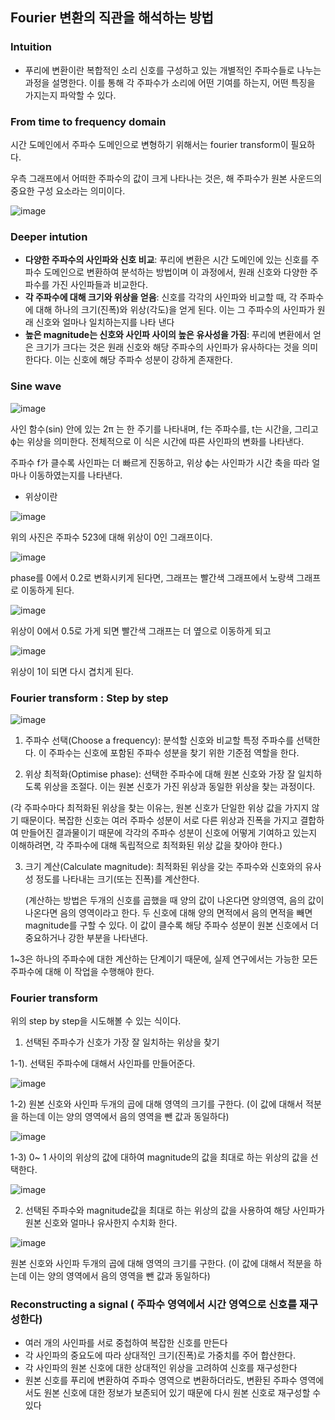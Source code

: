 ## Fourier 변환의 직관을 해석하는 방법

### Intuition

- 푸리에 변환이란 복합적인 소리 신호를 구성하고 있는 개별적인 주파수들로 나누는 과정을 설명한다. 이를 통해 각 주파수가 소리에 어떤 기여를 하는지, 어떤 특징을 가지는지 파악할 수 있다.

### From time to frequency domain

시간 도메인에서 주파수 도메인으로 변형하기 위해서는 fourier transform이 필요하다. 

우측 그래프에서 어떠한 주파수의 값이 크게 나타나는 것은, 해 주파수가 원본 사운드의 중요한 구성 요소라는 의미이다. 

![image](https://github.com/meowmoeww/Audio/assets/89447043/03d645cd-df8a-476d-83d5-9c05f0161fcd)

### Deeper intution

- **다양한 주파수의 사인파와 신호 비교**: 푸리에 변환은 시간 도메인에 있는 신호를 주파수 도메인으로 변환하여 분석하는 방법이며 이 과정에서, 원래 신호와 다양한 주파수를 가진 사인파들과 비교한다.
- **각 주파수에 대해 크기와 위상을 얻음**: 신호를 각각의 사인파와 비교할 때, 각 주파수에 대해 하나의 크기(진폭)와 위상(각도)을 얻게 된다. 이는 그 주파수의 사인파가 원래 신호와 얼마나 일치하는지를 나타 낸다
- **높은 magnitude는 신호와 사인파 사이의 높은 유사성을 가짐**: 푸리에 변환에서 얻은 크기가 크다는 것은 원래 신호와 해당 주파수의 사인파가 유사하다는 것을 의미한다다. 이는 신호에 해당 주파수 성분이 강하게 존재한다.

### Sine wave

![image](https://github.com/meowmoeww/Audio/assets/89447043/9514e63d-75b4-4d49-b492-f68ca5b856e5)

사인 함수(sin) 안에 있는 2π 는 한 주기를 나타내며, f는 주파수를, t는 시간을, 그리고 ϕ는 위상을 의미한다. 전체적으로 이 식은 시간에 따른 사인파의 변화를 나타낸다.

주파수 f가 클수록 사인파는 더 빠르게 진동하고, 위상 ϕ는 사인파가 시간 축을 따라 얼마나 이동하였는지를 나타낸다.

- 위상이란 

![image](https://github.com/meowmoeww/Audio/assets/89447043/3f8c3e96-ceee-49bd-8424-6c7474b2cd7a)

위의 사진은 주파수 523에 대해 위상이 0인 그래프이다. 

![image](https://github.com/meowmoeww/Audio/assets/89447043/c1179c64-62fe-4b94-bb75-497a26f60964)

phase를 0에서 0.2로 변화시키게 된다면, 그래프는 빨간색 그래프에서 노랑색 그래프로 이동하게 된다. 

![image](https://github.com/meowmoeww/Audio/assets/89447043/86a8af32-c8ab-442b-b664-3022ef98ffd8)

위상이 0에서 0.5로 가게 되면 빨간색 그래프는 더 옆으로 이동하게 되고 

![image](https://github.com/meowmoeww/Audio/assets/89447043/5bfba3b9-f434-4b30-9450-6301c1df9a6e)

위상이 1이 되면 다시 겹치게 된다. 

### Fourier transform : Step by step

![image](https://github.com/meowmoeww/Audio/assets/89447043/7a0d036e-19ca-43ac-9e37-4d4f5326cd9d)


1. 주파수 선택(Choose a frequency): 분석할 신호와 비교할 특정 주파수를 선택한다. 이 주파수는 신호에 포함된 주파수 성분을 찾기 위한 기준점 역할을 한다.
   
2. 위상 최적화(Optimise phase): 선택한 주파수에 대해 원본 신호와 가장 잘 일치하도록 위상을 조절다. 이는 원본 신호가 가진 위상과 동일한 위상을 찾는 과정이다.

(각 주파수마다 최적화된 위상을 찾는 이유는, 원본 신호가 단일한 위상 값을 가지지 않기 때문이다. 복잡한 신호는 여러 주파수 성분이 서로 다른 위상과 진폭을 가지고 결합하여 만들어진 결과물이기 때문에 각각의 주파수 성분이 신호에 어떻게 기여하고 있는지 이해하려면,  각 주파수에 대해 독립적으로 최적화된 위상 값을 찾아야 한다.)

3. 크기 계산(Calculate magnitude): 최적화된 위상을 갖는 주파수와 신호와의 유사성 정도를 나타내는 크기(또는 진폭)를 계산한다.

   (계산하는 방법은 두개의 신호를 곱했을 때 양의 값이 나온다면 양의영역, 음의 값이 나온다면 음의 영역이라고 한다. 두 신호에 대해 양의 면적에서 음의 면적을 빼면 magnitude를 구할 수 있다. 이 값이 클수록 해당 주파수 성분이 원본 신호에서 더 중요하거나 강한 부분을 나타낸다. 

1~3은 하나의 주파수에 대한 계산하는 단계이기 때문에, 실제 연구에서는 가능한 모든 주파수에 대해 이 작업을 수행해야 한다.

### Fourier transform

위의 step by step을 시도해볼 수 있는 식이다.  

1. 선택된 주파수가 신호가 가장 잘 일치하는 위상을 찾기

1-1). 선택된 주파수에 대해서 사인파를 만들어준다. 

![image](https://github.com/meowmoeww/Audio/assets/89447043/13f52476-ffb5-45eb-8604-1307faea70b1)

1-2) 원본 신호와 사인파 두개의 곱에 대해 영역의 크기를 구한다. (이 값에 대해서 적분을 하는데 이는 양의 영역에서 음의 영역을 뺀 값과 동일하다) 

![image](https://github.com/meowmoeww/Audio/assets/89447043/bfe04abe-8d5b-4452-97f2-3b5c14c6708a)

1-3) 0~ 1 사이의 위상의 값에 대하여 magnitude의 값을 최대로 하는 위상의 값을 선택한다. 

![image](https://github.com/meowmoeww/Audio/assets/89447043/8c75cf6f-2036-4815-ad0a-d782c71102a3)

2. 선택된 주파수와 magnitude값을 최대로 하는 위상의 값을 사용하여 해당 사인파가 원본 신호와 얼마나 유사한지 수치화 한다. 

![image](https://github.com/meowmoeww/Audio/assets/89447043/269f03ae-2f10-469e-9867-1f84e5650550)

원본 신호와 사인파 두개의 곱에 대해 영역의 크기를 구한다. (이 값에 대해서 적분을 하는데 이는 양의 영역에서 음의 영역을 뺀 값과 동일하다)

### Reconstructing a signal ( 주파수 영역에서 시간 영역으로 신호를 재구성한다)

- 여러 개의 사인파를 서로 중첩하여 복잡한 신호를 만든다
- 각 사인파의 중요도에 따라 상대적인 크기(진폭)로 가중치를 주어 합산한다.
- 각 사인파의 원본 신호에 대한 상대적인 위상을 고려하여 신호를 재구성한다
- 원본 신호를 푸리에 변환하여 주파수 영역으로 변환하더라도, 변환된 주파수 영역에서도 원본 신호에 대한 정보가 보존되어 있기 때문에 다시 원본 신호로 재구성할 수 있다
